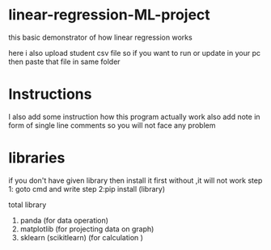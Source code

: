 # linear-regression-ML-project
this basic demonstrator of how linear regression works 

here i also upload student csv file so if you want to run or update in your pc 
then paste that file in same folder

# Instructions
I also add some instruction how this program actually work also add note 
in form of single line comments so you will not face any problem 

# libraries
if you don't have given library then install it first without ,it will not work
step 1: goto cmd
and write
step 2:pip install (library)

total library
1. panda (for data operation)
2. matplotlib (for projecting data on graph)
3. sklearn (scikitlearn) (for calculation )

